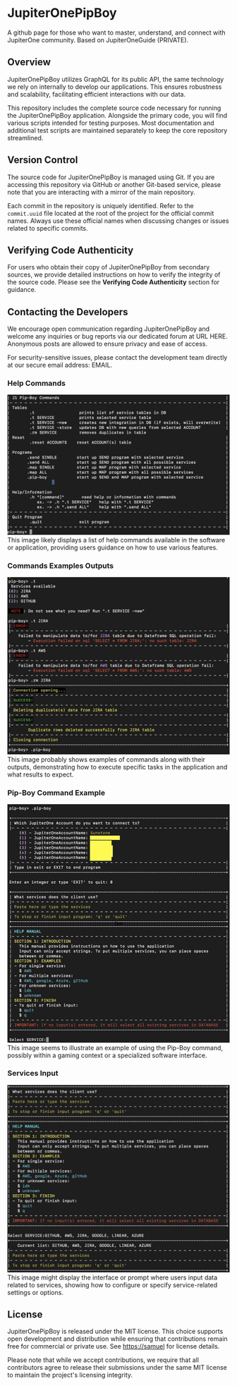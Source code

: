 # JupiterOnePipBoy
A github page for those who want to master, understand, and connect with JupiterOne community. Based on JupiterOneGuide (PRIVATE).

## Overview
JupiterOnePipBoy utilizes GraphQL for its public API, the same technology we rely on internally to develop our applications. This ensures robustness and scalability, facilitating efficient interactions with our data.

This repository includes the complete source code necessary for running the JupiterOnePipBoy application. Alongside the primary code, you will find various scripts intended for testing purposes. Most documentation and additional test scripts are maintained separately to keep the core repository streamlined.

## Version Control
The source code for JupiterOnePipBoy is managed using Git. If you are accessing this repository via GitHub or another Git-based service, please note that you are interacting with a mirror of the main repository.

Each commit in the repository is uniquely identified. Refer to the `commit.uuid` file located at the root of the project for the official commit names. Always use these official names when discussing changes or issues related to specific commits.

## Verifying Code Authenticity
For users who obtain their copy of JupiterOnePipBoy from secondary sources, we provide detailed instructions on how to verify the integrity of the source code. Please see the **Verifying Code Authenticity** section for guidance.

## Contacting the Developers
We encourage open communication regarding JupiterOnePipBoy and welcome any inquiries or bug reports via our dedicated forum at URL HERE. Anonymous posts are allowed to ensure privacy and ease of access.

For security-sensitive issues, please contact the development team directly at our secure email address: EMAIL.

### Help Commands
![Help Commands](images/Help-Commands.jpg)  
This image likely displays a list of help commands available in the software or application, providing users guidance on how to use various features.

### Commands Examples Outputs
![Commands Examples Outputs](images/commands-examples-outputs.jpg)  
This image probably shows examples of commands along with their outputs, demonstrating how to execute specific tasks in the application and what results to expect.

### Pip-Boy Command Example
![Pip-Boy Command Example](images//pip-boy-command-example.jpg)  
This image seems to illustrate an example of using the Pip-Boy command, possibly within a gaming context or a specialized software interface.

### Services Input
![Services Input](images/services-input.jpg)  
This image might display the interface or prompt where users input data related to services, showing how to configure or specify service-related settings or options.

## License
JupiterOnePipBoy is released under the MIT license. This choice supports open development and distribution while ensuring that contributions remain free for commercial or private use. See [https://samuel](https://samuelroiz.github.io/index.html) for license details.

Please note that while we accept contributions, we require that all contributors agree to release their submissions under the same MIT license to maintain the project's licensing integrity.
